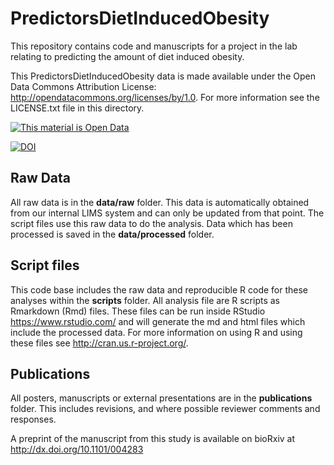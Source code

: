 PredictorsDietInducedObesity
============================

This repository contains code and manuscripts for a project in the lab relating to predicting the amount of diet induced obesity.  

This PredictorsDietInducedObesity data is made available under the Open Data Commons Attribution License: http://opendatacommons.org/licenses/by/1.0.  For more information see the LICENSE.txt file in this directory.

<!-- Open Data Link -->
<a href="http://opendefinition.org/">
  <img alt="This material is Open Data" border="0"
  src="http://assets.okfn.org/images/ok_buttons/od_80x15_blue.png" />
</a>
<!-- /Open Data Link -->

[![DOI](https://zenodo.org/badge/3925/BridgesLab/PredictorsDietInducedObesity.png)](http://dx.doi.org/10.5281/zenodo.10706)



Raw Data
----------

All raw data is in the **data/raw** folder.  This data is automatically obtained from our internal LIMS system and can only be updated from that point.  The script files use this raw data to do the analysis.  Data which has been processed is saved in the **data/processed** folder.

Script files
--------------

This code base includes the raw data and reproducible R code for these analyses within the **scripts** folder.  All analysis file are R scripts as Rmarkdown (Rmd) files.  These files can be run inside RStudio https://www.rstudio.com/ and will generate the md and html files which include the processed data.  For more information on using R and using these files see http://cran.us.r-project.org/.

Publications
-------------

All posters, manuscripts or external presentations are in the **publications** folder.  This includes revisions, and where possible reviewer comments and responses.

A preprint of the manuscript from this study is available on bioRxiv at http://dx.doi.org/10.1101/004283



